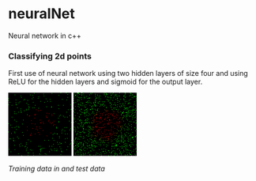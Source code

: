 # neuralNet
Neural network in c++

### Classifying 2d points
First use of neural network using two hidden layers of size four and using ReLU for the hidden layers and sigmoid for the output layer.

![alttext](images/classifying2dPointsTraining.png "training") ![alttext](images/classifying2dPointsTest.png "test")

*Training data in and test data*
